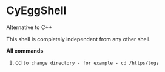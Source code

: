 # CyEggShell

Alternative to C++

This shell is completely independent from any other shell.

**All commands**

1. cd `to change directory - for example - cd /https/logs`
